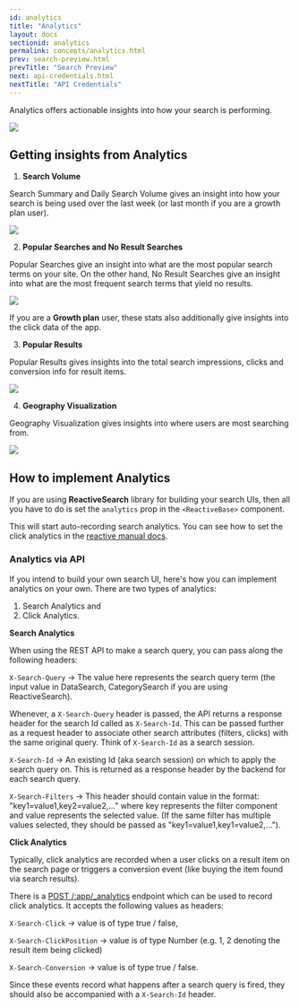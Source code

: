 ```yaml
---
id: analytics
title: "Analytics"
layout: docs
sectionid: analytics
permalink: concepts/analytics.html
prev: search-preview.html
prevTitle: "Search Preview"
next: api-credentials.html
nextTitle: "API Credentials"
---
```


Analytics offers actionable insights into how your search is performing.

![](https://i.imgur.com/IBIBzT5.png)

## Getting insights from Analytics

1. **Search Volume**

Search Summary and Daily Search Volume gives an insight into how your search is being used over the last week (or last month if you are a growth plan user).

![](https://i.imgur.com/weQ8PKc.png)

2. **Popular Searches and No Result Searches**

Popular Searches give an insight into what are the most popular search terms on your site. On the other hand, No Result Searches give an insight into what are the most frequent search terms that yield no results.

![](https://i.imgur.com/mTLaszi.png)

If you are a **Growth plan** user, these stats also additionally give insights into the click data of the app.

3. **Popular Results**

Popular Results gives insights into the total search impressions, clicks and conversion info for result items.

![](https://i.imgur.com/mubAnU3.png)

4. **Geography Visualization**

Geography Visualization gives insights into where users are most searching from.

![](https://i.imgur.com/mZgiAki.png)

## How to implement Analytics

If you are using **ReactiveSearch** library for building your search UIs, then all you have to do is set the `analytics` prop in the `<ReactiveBase>` component.

This will start auto-recording search analytics. You can see how to set the click analytics in the [reactive manual docs](https://opensource.appbase.io/reactive-manual/advanced/analytics.html).

### Analytics via API

If you intend to build your own search UI, here's how you can implement analytics on your own. There are two types of analytics:

1. Search Analytics and
2. Click Analytics.

**Search Analytics**

When using the REST API to make a search query, you can pass along the following headers:

`X-Search-Query` -> The value here represents the search query term (the input value in DataSearch, CategorySearch if you are using ReactiveSearch).

Whenever, a `X-Search-Query` header is passed, the API returns a response header for the search Id called as `X-Search-Id`. This can be passed further as a request header to associate other search attributes (filters, clicks) with the same original query. Think of `X-Search-Id` as a search session.

`X-Search-Id` -> An existing Id (aka search session) on which to apply the search query on. This is returned as a response header by the backend for each search query.

`X-Search-Filters` -> This header should contain value in the format: "key1=value1,key2=value2,..." where key represents the filter component and value represents the selected value. (If the same filter has multiple values selected, they should be passed as "key1=value1,key1=value2,...").


**Click Analytics**

Typically, click analytics are recorded when a user clicks on a result item on the search page or triggers a conversion event (like buying the item found via search results).

There is a [POST /:app/_analytics](https://rest.appbase.io/#fe48f095-2122-bacb-6574-d081448dd0f9) endpoint which can be used to record click analytics. It accepts the following values as headers:

`X-Search-Click` -> value is of type true / false,

`X-Search-ClickPosition` -> value is of type Number (e.g. 1, 2 denoting the result item being clicked)

`X-Search-Conversion` -> value is of type true / false.

Since these events record what happens after a search query is fired, they should also be accompanied with a `X-Search-Id` header.

